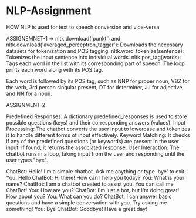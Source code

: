 # NLP-Assignment
HOW NLP is used for text to speech conversion and vice-versa


ASSIGNEMNET-1 =>
nltk.download('punkt') and nltk.download('averaged_perceptron_tagger'): Downloads the necessary datasets for tokenization and POS tagging.
nltk.word_tokenize(sentence): Tokenizes the input sentence into individual words.
nltk.pos_tag(words): Tags each word in the list with its corresponding part of speech.
The loop prints each word along with its POS tag.

Each word is followed by its POS tag, such as NNP for proper noun, VBZ for the verb, 3rd person singular present, DT for determiner, JJ for adjective, and NN for a noun.


ASSIGNMENT-2

Predefined Responses: A dictionary predefined_responses is used to store possible questions (keys) and their corresponding answers (values).
Input Processing: The chatbot converts the user input to lowercase and tokenizes it to handle different forms of input effectively.
Keyword Matching: It checks if any of the predefined questions (or keywords) are present in the user input. If found, it returns the associated response.
User Interaction: The chatbot runs in a loop, taking input from the user and responding until the user types "bye".


ChatBot: Hello! I'm a simple chatbot. Ask me anything or type 'bye' to exit.
You: Hello
ChatBot: Hi there! How can I help you today?
You: What is your name?
ChatBot: I am a chatbot created to assist you. You can call me ChatBot!
You: How are you?
ChatBot: I'm just a bot, but I'm doing great! How about you?
You: What can you do?
ChatBot: I can answer basic questions and have a simple conversation with you. Try asking me something!
You: Bye
ChatBot: Goodbye! Have a great day!
